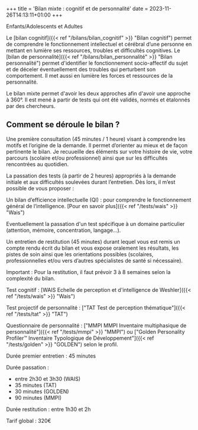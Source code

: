 +++
title = 'Bilan mixte : cognitif et de personnalité'
date = 2023-11-26T14:13:11+01:00
+++

Enfants/Adolescents et Adultes

Le [bilan cognitif]({{< ref "/bilans/bilan_cognitif" >}} "Bilan cognitif") permet de comprendre le fonctionnement intellectuel et cérébral d’une personne en mettant en lumière ses ressources, troubles et difficultés cognitives. 
Le [bilan de personnalité]({{< ref "/bilans/bilan_personnalité" >}} "Bilan personnalité")  permet d'identifier le fonctionnement socio-affectif du sujet et de déceler éventuellement des troubles qui perturbent son comportement. 
Il met aussi en lumière les forces et ressources de la personnalité.

Le bilan mixte permet d'avoir les deux approches afin d'avoir une approche à 360°. Il est mené à partir de tests qui ont été validés, normés et étalonnés par des chercheurs.


## Comment se déroule le bilan ?

Une première consultation (45 minutes / 1 heure) visant à comprendre les motifs et l’origine de la demande. Il permet d’orienter au mieux et de façon pertinente le bilan. Je recuueille des éléments sur votre histoire de vie, votre parcours (scolaire et/ou professionnel) ainsi que sur les difficultés rencontrées au quotidien.

La passation des tests (à partir de 2 heures) appropriés à la demande initiale et aux difficultés soulevées durant l’entretien. Dès lors, il m’est possible de vous proposer :

Un bilan d’efficience intellectuelle (QI) : pour comprendre le fonctionnement général de l’intelligence. [Pour en savoir plus]({{< ref "/tests/wais" >}} "Wais")

Eventuellement la passation d'un test spécifique à un domaine particulier (attention, mémoire, concentration, langage...).

Un entretien de restitution (45 minutes) durant lequel vous est remis un compte rendu écrit du bilan et vous expose oralement les résultats, les pistes de soin ainsi que les orientations possibles (scolaires, professionnelles et/ou vers d’autres spécialistes de santé si nécessaire).

Important : Pour la restitution, il faut prévoir 3 à 8 semaines selon la complexité du bilan. 

Test cognitif :
[WAIS Echelle de perception et d'intelligence de Weshler]({{< ref "/tests/wais" >}} "Wais")

Test projectif de personnalité : 
["TAT Test de perception thématique"]({{< ref "/tests/tat" >}} "TAT")

Questionnaire de personnalité : 
["MMPI MMPI Inventaire multiphasique de personnalité"]({{< ref "/tests/mmpi" >}} "MMPI") ou ["Golden Personality Profiler™ Inventaire Typologique de Développement"]({{< ref "/tests/golden" >}} "GOLDEN") selon le profil.

Durée premier entretien : 45 minutes

Durée passation : 
- entre 2h30 et 3h30 (WAIS)
- 35 minutes (TAT)
- 30 minutes (GOLDEN)
- 90 minutes (MMPI)

Durée restitution : entre 1h30 et 2h

Tarif global : 320€

        


